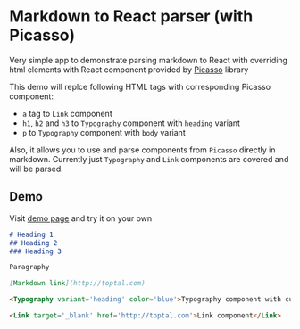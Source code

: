 # Markdown to React parser (with Picasso)

Very simple app to demonstrate parsing markdown to React with overriding html elements with React component provided by [Picasso](https://picasso.toptal.net/) library

This demo will replce following HTML tags with corresponding Picasso component:
- `a` tag to `Link` component
- `h1`, `h2` and `h3` to `Typography` component with `heading` variant
- `p` to `Typography` component with `body` variant
  
Also, it allows you to use and parse components from `Picasso` directly in markdown. Currently just `Typography` and `Link` components are covered and will be parsed.

## Demo

Visit [demo page](#) and try it on your own

```md
# Heading 1
## Heading 2
### Heading 3

Paragraphy

[Markdown link](http://toptal.com)

<Typography variant='heading' color='blue'>Typography component with custom color</Typography>

<Link target='_blank' href='http://toptal.com'>Link component</Link>
```